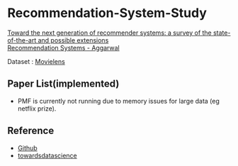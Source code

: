 # Recommendation-System-Study

[Toward the next generation of recommender systems: a survey of the state-of-the-art and possible extensions](https://ieeexplore.ieee.org/document/1423975) <br>
[Recommendation Systems - Aggarwal](https://www.springer.com/gp/book/9783319296579)<br>



Dataset : [Movielens](https://grouplens.org/datasets/movielens/)

## Paper List(implemented)

- PMF is currently not running due to memory issues for large data (eg netflix prize).

## Reference

- [Github](Reference)
- [towardsdatascience](https://towardsdatascience.com/introduction-to-two-approaches-of-content-based-recommendation-system-fc797460c18c)
